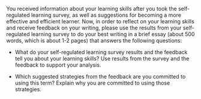 You received information about your learning skills after you took the self-regulated learning survey, as well as suggestions for becoming a more effective and efficient learner. Now, in order to reflect on your learning skills and receive feedback on your writing, please use the results from your self-regulated learning survey to do your best writing in a brief essay (about 500 words, which is about 1-2 pages) that answers the following questions:

* What do your self-regulated learning survey results and the feedback tell you about your learning skills? Use results from the survey and the feedback to support your analysis.

* Which suggested strategies from the feedback are you committed to using this term? Explain why you are committed to using those strategies.

